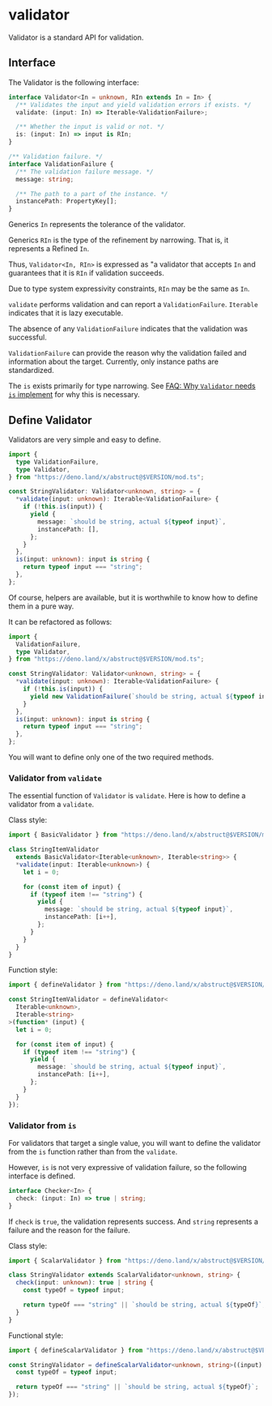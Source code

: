 # validator

Validator is a standard API for validation.

## Interface

The Validator is the following interface:

```ts
interface Validator<In = unknown, RIn extends In = In> {
  /** Validates the input and yield validation errors if exists. */
  validate: (input: In) => Iterable<ValidationFailure>;

  /** Whether the input is valid or not. */
  is: (input: In) => input is RIn;
}

/** Validation failure. */
interface ValidationFailure {
  /** The validation failure message. */
  message: string;

  /** The path to a part of the instance. */
  instancePath: PropertyKey[];
}
```

Generics `In` represents the tolerance of the validator.

Generics `RIn` is the type of the refinement by narrowing. That is, it
represents a Refined `In`.

Thus, `Validator<In, RIn>` is expressed as "a validator that accepts `In` and
guarantees that it is `RIn` if validation succeeds.

Due to type system expressivity constraints, `RIn` may be the same as `In`.

`validate` performs validation and can report a `ValidationFailure`. `Iterable`
indicates that it is lazy executable.

The absence of any `ValidationFailure` indicates that the validation was
successful.

`ValidationFailure` can provide the reason why the validation failed and
information about the target. Currently, only instance paths are standardized.

The `is` exists primarily for type narrowing. See
[FAQ: Why `Validator` needs `is` implement](./faq.md#why-validator-needs-is-implement)
for why this is necessary.

## Define Validator

Validators are very simple and easy to define.

```ts
import {
  type ValidationFailure,
  type Validator,
} from "https://deno.land/x/abstruct@$VERSION/mod.ts";

const StringValidator: Validator<unknown, string> = {
  *validate(input: unknown): Iterable<ValidationFailure> {
    if (!this.is(input)) {
      yield {
        message: `should be string, actual ${typeof input}`,
        instancePath: [],
      };
    }
  },
  is(input: unknown): input is string {
    return typeof input === "string";
  },
};
```

Of course, helpers are available, but it is worthwhile to know how to define
them in a pure way.

It can be refactored as follows:

```ts
import {
  ValidationFailure,
  type Validator,
} from "https://deno.land/x/abstruct@$VERSION/mod.ts";

const StringValidator: Validator<unknown, string> = {
  *validate(input: unknown): Iterable<ValidationFailure> {
    if (!this.is(input)) {
      yield new ValidationFailure(`should be string, actual ${typeof input}`);
    }
  },
  is(input: unknown): input is string {
    return typeof input === "string";
  },
};
```

You will want to define only one of the two required methods.

### Validator from `validate`

The essential function of `Validator` is `validate`. Here is how to define a
validator from a `validate`.

Class style:

```ts
import { BasicValidator } from "https://deno.land/x/abstruct@$VERSION/mod.ts";

class StringItemValidator
  extends BasicValidator<Iterable<unknown>, Iterable<string>> {
  *validate(input: Iterable<unknown>) {
    let i = 0;

    for (const item of input) {
      if (typeof item !== "string") {
        yield {
          message: `should be string, actual ${typeof input}`,
          instancePath: [i++],
        };
      }
    }
  }
}
```

Function style:

```ts
import { defineValidator } from "https://deno.land/x/abstruct@$VERSION/mod.ts";

const StringItemValidator = defineValidator<
  Iterable<unknown>,
  Iterable<string>
>(function* (input) {
  let i = 0;

  for (const item of input) {
    if (typeof item !== "string") {
      yield {
        message: `should be string, actual ${typeof input}`,
        instancePath: [i++],
      };
    }
  }
});
```

### Validator from `is`

For validators that target a single value, you will want to define the validator
from the `is` function rather than from the `validate`.

However, `is` is not very expressive of validation failure, so the following
interface is defined.

```ts
interface Checker<In> {
  check: (input: In) => true | string;
}
```

If `check` is `true`, the validation represents success. And `string` represents
a failure and the reason for the failure.

Class style:

```ts
import { ScalarValidator } from "https://deno.land/x/abstruct@$VERSION/mod.ts";

class StringValidator extends ScalarValidator<unknown, string> {
  check(input: unknown): true | string {
    const typeOf = typeof input;

    return typeOf === "string" || `should be string, actual ${typeOf}`;
  }
}
```

Functional style:

```ts
import { defineScalarValidator } from "https://deno.land/x/abstruct@$VERSION/mod.ts";

const StringValidator = defineScalarValidator<unknown, string>((input) => {
  const typeOf = typeof input;

  return typeOf === "string" || `should be string, actual ${typeOf}`;
});
```
